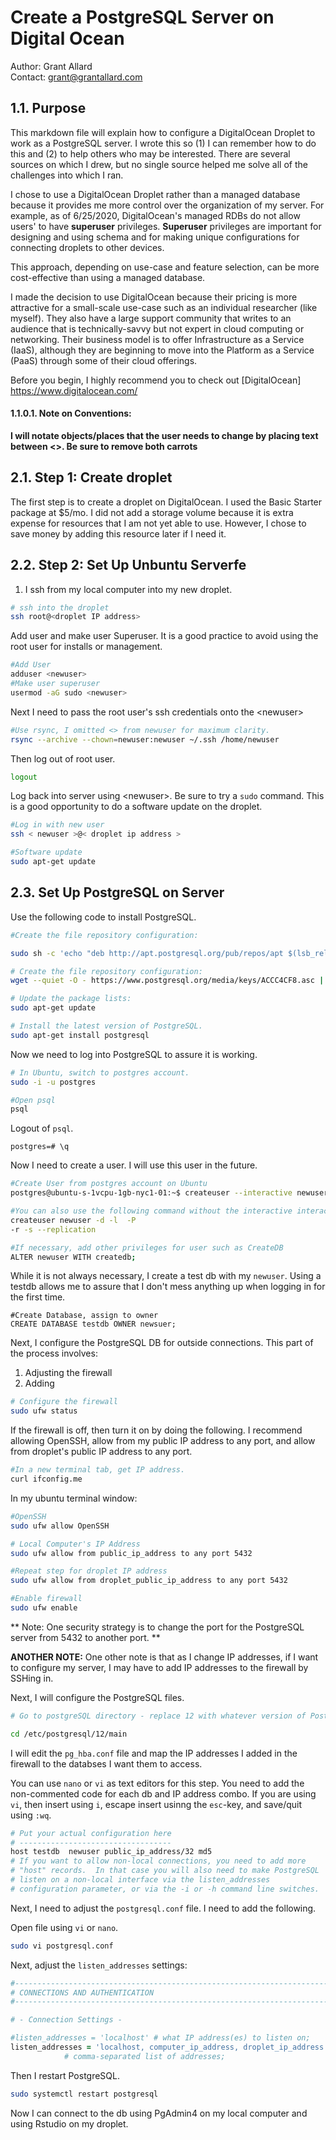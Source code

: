 # Create a PostgreSQL Server on Digital Ocean 

Author: Grant Allard  
Contact: grant@grantallard.com  


## 1.1. Purpose

This markdown file will explain how to configure a DigitalOcean Droplet to work as a PostgreSQL server. I wrote this so (1) I can remember how to do this and (2) to help others who may be interested. There are several sources on which I drew, but no single source helped me solve all of the challenges into which I ran. 

I chose to use a DigitalOcean Droplet rather than a managed database because it provides me more control over the organization of my server. For example, as of 6/25/2020,  DigitalOcean's managed RDBs do not allow users' to have **superuser** privileges. **Superuser** privileges are important for designing and using schema and for making unique configurations for connecting droplets to other devices.

This approach, depending on use-case and feature selection, can be more cost-effective than using a managed database. 

I made the decision to use DigitalOcean because their pricing is more attractive for a small-scale use-case such as an individual researcher (like myself). They also have a large support community that writes to an audience that is technically-savvy but not expert in cloud computing or networking. Their business model is to offer Infrastructure as a Service (IaaS), although they are beginning to move into the Platform as a Service (PaaS) through some of their cloud offerings. 

Before you begin, I highly recommend you to check out [DigitalOcean] <https://www.digitalocean.com/>

#### 1.1.0.1. Note on Conventions: 

**I will notate objects/places that the user needs to change by placing text between \<>. Be sure to remove both carrots**

## 2.1. Step 1: Create droplet

The first step is to create a droplet on DigitalOcean. I used the Basic Starter package at $5/mo. I did not add a storage volume because it is extra expense for resources that I am not yet able to use. However, I chose to save money by adding this resource later if I need it. 



## 2.2. Step 2: Set Up Unbuntu Serverfe

1) I ssh from my local computer into my new droplet.

```zsh
# ssh into the droplet
ssh root@<droplet IP address>
```

Add user and make user Superuser.  It is a good practice to avoid using the root user for installs or management. 

```zsh
#Add User
adduser <newuser>
#Make user superuser 
usermod -aG sudo <newuser>
```

Next I need to pass the root user's ssh credentials onto the  \<newuser>

```zsh 
#Use rsync, I omitted <> from newuser for maximum clarity. 
rsync --archive --chown=newuser:newuser ~/.ssh /home/newuser
```

Then log out of root user. 

```zsh
logout
```

Log back into server using \<newuser>. Be sure to try a `sudo` command. This is a good opportunity to do a software update on the droplet. 

```zsh
#Log in with new user
ssh < newuser >@< droplet ip address >

#Software update
sudo apt-get update
```

## 2.3. Set Up PostgreSQL on Server

Use the following code to install PostgreSQL.


```zsh 
#Create the file repository configuration: 

sudo sh -c 'echo "deb http://apt.postgresql.org/pub/repos/apt $(lsb_release -cs)-pgdg main" > /etc/apt/sources.list.d/pgdg.list'

# Create the file repository configuration:
wget --quiet -O - https://www.postgresql.org/media/keys/ACCC4CF8.asc | sudo apt-key add -

# Update the package lists:
sudo apt-get update

# Install the latest version of PostgreSQL.
sudo apt-get install postgresql
```

Now we need to log into PostgreSQL to assure it is working. 

```zsh
# In Ubuntu, switch to postgres account. 
sudo -i -u postgres

#Open psql 
psql
```

Logout of `psql`. 

```psql
postgres=# \q
```

Now I need to create a user. I will use this user in the future. 
```zsh
#Create User from postgres account on Ubuntu
postgres@ubuntu-s-1vcpu-1gb-nyc1-01:~$ createuser --interactive newuser

#You can also use the following command without the interactive interace: 
createuser newuser -d -l  -P 
-r -s --replication

#If necessary, add other privileges for user such as CreateDB
ALTER newuser WITH createdb;
```
While it is not always necessary, I create a test db with my `newuser`. Using a testdb allows me to assure that I don't mess anything up when logging in for the first time.

```psql
#Create Database, assign to owner
CREATE DATABASE testdb OWNER newsuer;

```

Next, I configure the PostgreSQL DB for outside connections. This part of the process involves:

1) Adjusting the firewall
2) Adding 

```zsh
# Configure the firewall
sudo ufw status
```
If the firewall is off, then turn it on by doing the following. I recommend allowing OpenSSH, allow from my public IP address to any port, and allow from droplet's public IP address to any port. 

```zsh
#In a new terminal tab, get IP address.
curl ifconfig.me
```
 
In my ubuntu terminal window: 
```zsh
#OpenSSH
sudo ufw allow OpenSSH

# Local Computer's IP Address 
sudo ufw allow from public_ip_address to any port 5432

#Repeat step for droplet IP address
sudo ufw allow from droplet_public_ip_address to any port 5432

#Enable firewall
sudo ufw enable
````

** Note: One security strategy is to change the port for the PostgreSQL server from 5432 to another port. **

**ANOTHER NOTE:** One other note is that as I change IP addresses, if I want to configure my server, I may have to add IP addresses to the firewall by SSHing in. 

Next, I will configure the PostgreSQL files. 

```zsh
# Go to postgreSQL directory - replace 12 with whatever version of PostgreSQL I installed.

cd /etc/postgresql/12/main
```

I will edit the `pg_hba.conf` file and map the IP addresses I added in the firewall to the databses I want them to access. 

You can use `nano` or `vi` as text editors for this step. You need to add the non-commented code for each db and IP address combo.  If you are using `vi`, then insert using `i`, escape insert usinng the `esc`-key, and save/quit using `:wq`. 

```zsh
# Put your actual configuration here
# ----------------------------------
host testdb  newuser public_ip_address/32 md5
# If you want to allow non-local connections, you need to add more
# "host" records.  In that case you will also need to make PostgreSQL
# listen on a non-local interface via the listen_addresses
# configuration parameter, or via the -i or -h command line switches.
```

Next, I need to adjust the `postgresql.conf` file. I need to add the following. 

Open file using `vi` or `nano`. 
```zsh
sudo vi postgresql.conf
```

Next, adjust the `listen_addresses` settings: 

```zsh
#------------------------------------------------------------------------------
# CONNECTIONS AND AUTHENTICATION
#------------------------------------------------------------------------------

# - Connection Settings -

#listen_addresses = 'localhost' # what IP address(es) to listen on;
listen_addresses = 'localhost, computer_ip_address, droplet_ip_address'
            # comma-separated list of addresses;
```

Then I restart PostgreSQL.

```zsh 
sudo systemctl restart postgresql
```
Now I can connect to the db using PgAdmin4 on my local computer and using Rstudio on my droplet. 










